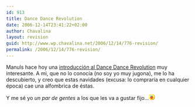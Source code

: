 ```yaml
---
id: 913
title: Dance Dance Revolution
date: 2006-12-14T23:41:22+02:00
author: Chavalina
layout: revision
guid: http://www.wp.chavalina.net/2006/12/14/776-revision/
permalink: /2006/12/14/776-revision/
---
```

Manuls hace hoy una <a href="http://manuls.inopia.net/archivos/introduccion-al-dance-dance-revolution" target="_blank">introducción al Dance Dance Revolution</a> muy interesante. A mi, que no lo conoc&iacute;a (no soy yo muy jugona), me lo ha descubierto, y creo que estas navidades (excusa: lo comprar&iacute;a en cualquier época) cae una alfombrica de éstas.

Y me sé yo _un par de gentes_ a los que les va a gustar fijo…![emo](/imagenes/emoticonos/risa.gif)